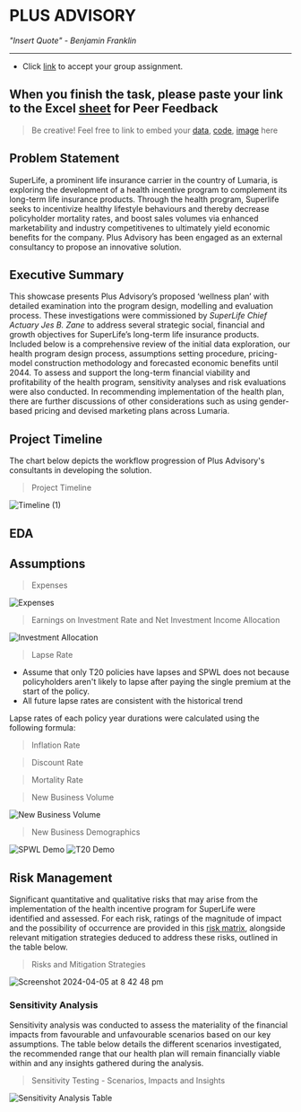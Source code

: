 # PLUS ADVISORY

_"Insert Quote" - Benjamin Franklin_

---
>
* Click [link](https://classroom.github.com/a/biNKOeX_) to accept your group assignment.

When you finish the task, please paste your link to the Excel [sheet](https://unsw-my.sharepoint.com/:x:/g/personal/z5096423_ad_unsw_edu_au/ETIxmQ6pESRHoHPt-PUleR4BuN0_ghByf7TsfSfgDaBhVg?rtime=GAd2OFNM3Eg) for Peer Feedback
---
>Be creative! Feel free to link to embed your [data](2024-srcsc-superlife-inforce-dataset-part1.csv), [code](sample-data-clean.ipynb), [image](unsw.png) here


## Problem Statement
SuperLife, a prominent life insurance carrier in the country of Lumaria, is exploring the development of a health incentive program to complement its long-term life insurance products. Through the health program, Superlife seeks to incentivize healthy lifestyle behaviours and thereby decrease policyholder mortality rates, and boost sales volumes via enhanced marketability and industry competitivenes to ultimately yield economic benefits for the company. Plus Advisory has been engaged as an external consultancy to propose an innovative solution.

## Executive Summary
This showcase presents Plus Advisory’s proposed ‘wellness plan’ with detailed examination into the program design, modelling and evaluation process. These investigations were commissioned by *SuperLife Chief Actuary Jes B. Zane* to address several strategic social, financial and growth objectives for SuperLife’s long-term life insurance products. Included below is a comprehensive review of the initial data exploration, our health program design process, assumptions setting procedure, pricing-model construction methodology and forecasted economic benefits until 2044. To assess and support the long-term financial viability and profitability of the health program, sensitivity analyses and risk evaluations were also conducted. In recommending implementation of the health plan, there are further discussions of other considerations such as using gender-based pricing and devised marketing plans across Lumaria.

## Project Timeline
The chart below depicts the workflow progression of Plus Advisory's consultants in developing the solution.
> Project Timeline

![Timeline (1)](https://github.com/Actuarial-Control-Cycle-T1-2024/group-page-showcase-cc2024/assets/166011854/4132fb2e-3e7f-4265-85b9-f3149fec1b2d)

## EDA

## Assumptions
> Expenses

![Expenses](https://github.com/Actuarial-Control-Cycle-T1-2024/group-page-showcase-cc2024/assets/166011854/aaf64308-2d2e-45f6-b5bd-6e55e23445fe)

> Earnings on Investment Rate and Net Investment Income Allocation

![Investment Allocation](https://github.com/Actuarial-Control-Cycle-T1-2024/group-page-showcase-cc2024/assets/166011854/a08a7b36-6e93-44eb-9b47-9347a5ef5208)

> Lapse Rate
* Assume that only T20 policies have lapses and SPWL does not because policyholders aren't likely to lapse after paying the single premium at the start of the policy.
* All future lapse rates are consistent with the historical trend

Lapse rates of each policy year durations were calculated using the following formula:


> Inflation Rate

> Discount Rate

> Mortality Rate

> New Business Volume

![New Business Volume](https://github.com/Actuarial-Control-Cycle-T1-2024/group-page-showcase-cc2024/assets/166011854/5add1704-f32e-4a5c-a7f9-d83778a9ee86)

> New Business Demographics

![SPWL Demo](https://github.com/Actuarial-Control-Cycle-T1-2024/group-page-showcase-cc2024/assets/166011854/ad598bd3-4a66-4635-b996-a6bea1fa31b0)
![T20 Demo](https://github.com/Actuarial-Control-Cycle-T1-2024/group-page-showcase-cc2024/assets/166011854/98825cd0-c0f2-4670-a221-287adf794ac5)

## Risk Management
Significant quantitative and qualitative risks that may arise from the implementation of the health incentive program for SuperLife were identified and assessed. For each risk, ratings of the magnitude of impact and the possibility of occurrence are provided in this [risk matrix](Likelihood.png), alongside relevant mitigation strategies deduced to address these risks, outlined in the table below.

> Risks and Mitigation Strategies

![Screenshot 2024-04-05 at 8 42 48 pm](https://github.com/Actuarial-Control-Cycle-T1-2024/group-page-showcase-cc2024/assets/165151626/9731c6ef-58f1-4502-be90-ccf12f5fdcb1)

### Sensitivity Analysis
Sensitivity analysis was conducted to assess the materiality of the financial impacts from favourable and unfavourable scenarios based on our key assumptions. The table below details the different scenarios investigated, the recommended range that our health plan will remain financially viable within and any insights gathered during the analysis.

> Sensitivity Testing - Scenarios, Impacts and Insights

![Sensitivity Analysis Table](https://github.com/Actuarial-Control-Cycle-T1-2024/group-page-showcase-cc2024/assets/165151626/5d36d746-417d-43d1-98c7-21b328d39f65)
